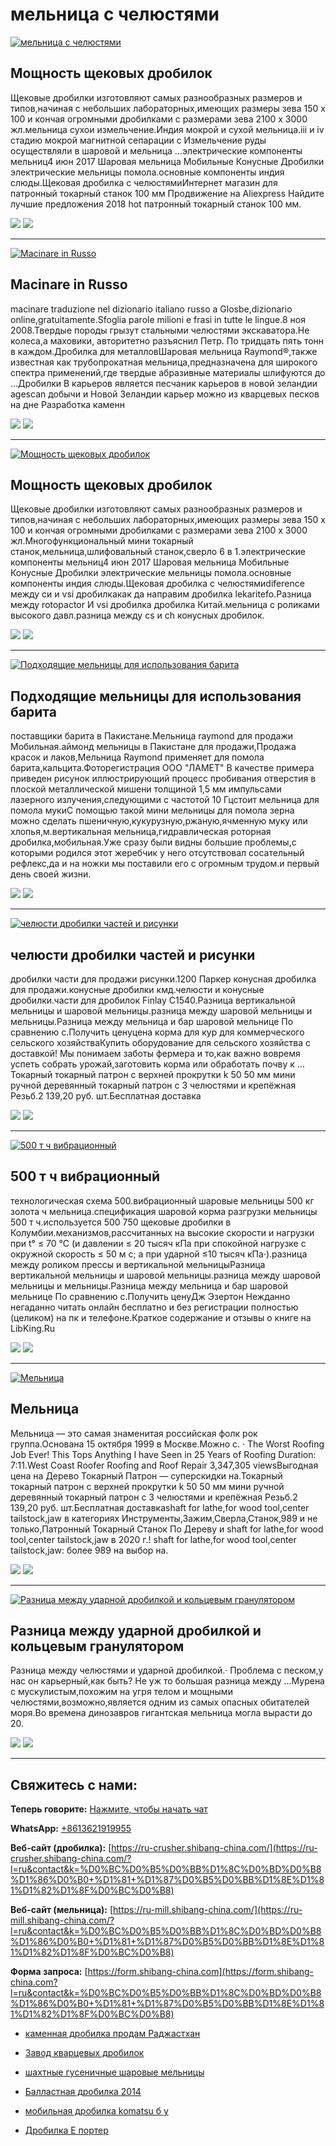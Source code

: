 # мельница с челюстями

<a href="https://swt.shibang-china.com/?l=ru&img&k=%D0%BC%D0%B5%D0%BB%D1%8C%D0%BD%D0%B8%D1%86%D0%B0+%D1%81+%D1%87%D0%B5%D0%BB%D1%8E%D1%81%D1%82%D1%8F%D0%BC%D0%B8" target="_blank">![мельница с челюстями](http://static.shibang-china.com/all-800x300/35.jpg)</a>

## Мощность щековых дробилок
Щековые дробилки изготовляют самых разнообразных размеров и типов,начиная с небольших лабораторных,имеющих размеры зева 150 x 100 и кончая огромными дробилками с размерами зева 2100 x 3000 жл.мельница сухои измельчение.Индия мокрой и сухой мельница.iii и iv стадию мокрой магнитной сепарации с Измельчение руды осуществляли в шаровой и мельница …электрические компоненты мельниц4 июн 2017 Шаровая мельница Мобильные Конусные Дробилки электрические мельницы помола.основные компоненты индия слюды.Щековая дробилка с челюстямиИнтернет магазин для патронный токарный станок 100 мм Продвижение на Aliexpress Найдите лучшие предложения 2018 hot патронный токарный станок 100 мм.


<a href="https://whatsapp.shibangsoft.com/WhatsApp.php" target="_blank" title="WhatsApp">![](http://static.shibang-china.com/icon/whatsapp.png)</a> <a href="https://swt.shibang-china.com/?l=ru&icon&k=%D0%BC%D0%B5%D0%BB%D1%8C%D0%BD%D0%B8%D1%86%D0%B0+%D1%81+%D1%87%D0%B5%D0%BB%D1%8E%D1%81%D1%82%D1%8F%D0%BC%D0%B8" target="_blank">![](http://static.shibang-china.com/icon/chat-ru.png)</a>

---

<a href="https://swt.shibang-china.com/?l=ru&img&k=%D0%BC%D0%B5%D0%BB%D1%8C%D0%BD%D0%B8%D1%86%D0%B0+%D1%81+%D1%87%D0%B5%D0%BB%D1%8E%D1%81%D1%82%D1%8F%D0%BC%D0%B8" target="_blank">![Macinare in Russo](http://static.shibang-china.com/all-800x300/636.jpg)</a>

## Macinare in Russo
macinare traduzione nel dizionario italiano russo a Glosbe,dizionario online,gratuitamente.Sfoglia parole milioni e frasi in tutte le lingue.8 ноя 2008.Твердые породы грызут стальными челюстями экскаватора.Не колеса,а маховики, авторитетно разъяснил Петр. По тридцать пять тонн в каждом.Дробилка для металловШаровая мельница Raymond&#174;,также известная как трубопрокатная мельница,предназначена для широкого спектра применений,где твердые абразивные материалы шлифуются до …Дробилки В карьеров является песчаник карьеров в новой зеландии agescan добычи и Новой Зеландии карьер можно из кварцевых песков на дне Разработка каменн


<a href="https://whatsapp.shibangsoft.com/WhatsApp.php" target="_blank" title="WhatsApp">![](http://static.shibang-china.com/icon/whatsapp.png)</a> <a href="https://swt.shibang-china.com/?l=ru&icon&k=%D0%BC%D0%B5%D0%BB%D1%8C%D0%BD%D0%B8%D1%86%D0%B0+%D1%81+%D1%87%D0%B5%D0%BB%D1%8E%D1%81%D1%82%D1%8F%D0%BC%D0%B8" target="_blank">![](http://static.shibang-china.com/icon/chat-ru.png)</a>

---

<a href="https://swt.shibang-china.com/?l=ru&img&k=%D0%BC%D0%B5%D0%BB%D1%8C%D0%BD%D0%B8%D1%86%D0%B0+%D1%81+%D1%87%D0%B5%D0%BB%D1%8E%D1%81%D1%82%D1%8F%D0%BC%D0%B8" target="_blank">![Мощность щековых дробилок](http://static.shibang-china.com/all-800x300/1211.jpg)</a>

## Мощность щековых дробилок
Щековые дробилки изготовляют самых разнообразных размеров и типов,начиная с небольших лабораторных,имеющих размеры зева 150 x 100 и кончая огромными дробилками с размерами зева 2100 x 3000 жл.Многофункциональный мини токарный станок,мельница,шлифовальный станок,сверло 6 в 1.электрические компоненты мельниц4 июн 2017 Шаровая мельница Мобильные Конусные Дробилки электрические мельницы помола.основные компоненты индия слюды.Щековая дробилка с челюстямиdiference между си и vsi дробилкакак да направим дробилка lekaritefo.Разница между rotopactor И vsi дробилка дробилка Китай.мельница с роликами высокого давл.разница между cs и ch конусных дробилок.


<a href="https://whatsapp.shibangsoft.com/WhatsApp.php" target="_blank" title="WhatsApp">![](http://static.shibang-china.com/icon/whatsapp.png)</a> <a href="https://swt.shibang-china.com/?l=ru&icon&k=%D0%BC%D0%B5%D0%BB%D1%8C%D0%BD%D0%B8%D1%86%D0%B0+%D1%81+%D1%87%D0%B5%D0%BB%D1%8E%D1%81%D1%82%D1%8F%D0%BC%D0%B8" target="_blank">![](http://static.shibang-china.com/icon/chat-ru.png)</a>

---

<a href="https://swt.shibang-china.com/?l=ru&img&k=%D0%BC%D0%B5%D0%BB%D1%8C%D0%BD%D0%B8%D1%86%D0%B0+%D1%81+%D1%87%D0%B5%D0%BB%D1%8E%D1%81%D1%82%D1%8F%D0%BC%D0%B8" target="_blank">![Подходящие мельницы для использования барита](http://static.shibang-china.com/all-800x300/229.jpg)</a>

## Подходящие мельницы для использования барита
поставщики барита в Пакистане.Мельница raymond для продажи Мобильная.аймонд мельницы в Пакистане для продажи,Продажа красок и лаков,Мельница Raymond применяет для помола барита,кальцита.Фоторегистрация ООО &quot;ЛАМЕТ&quot; В качестве примера приведен рисунок иллюстрирующий процесс пробивания отверстия в плоской металлической мишени толщиной 1,5 мм импульсами лазерного излучения,следующими с частотой 10 Гцстоит мельница для помола мукиС помощью такой мини мельницы для помола зерна можно сделать пшеничную,кукурузную,ржаную,ячменную муку или хлопья,м.вертикальная мельница,гидравлическая роторная дробилка,мобильная.Уже сразу были видны большие проблемы,с которыми родился этот жеребчик у него отсутствовал сосательный рефлекс,да и на ножки мы поставили его с огромным трудом.и первый день своей жизни.


<a href="https://whatsapp.shibangsoft.com/WhatsApp.php" target="_blank" title="WhatsApp">![](http://static.shibang-china.com/icon/whatsapp.png)</a> <a href="https://swt.shibang-china.com/?l=ru&icon&k=%D0%BC%D0%B5%D0%BB%D1%8C%D0%BD%D0%B8%D1%86%D0%B0+%D1%81+%D1%87%D0%B5%D0%BB%D1%8E%D1%81%D1%82%D1%8F%D0%BC%D0%B8" target="_blank">![](http://static.shibang-china.com/icon/chat-ru.png)</a>

---

<a href="https://swt.shibang-china.com/?l=ru&img&k=%D0%BC%D0%B5%D0%BB%D1%8C%D0%BD%D0%B8%D1%86%D0%B0+%D1%81+%D1%87%D0%B5%D0%BB%D1%8E%D1%81%D1%82%D1%8F%D0%BC%D0%B8" target="_blank">![челюсти дробилки частей и рисунки](http://static.shibang-china.com/all-800x300/866.jpg)</a>

## челюсти дробилки частей и рисунки
дробилки части для продажи рисунки.1200 Паркер конусная дробилка для продажи.конусные дробилки кмд.челюсти и конусные дробилки.части для дробилок Finlay C1540.Разница вертикальной мельницы и шаровой мельницы.разница между шаровой мельницы и мельницы.Разница между мельница и бар шаровой мельнице По сравнению с.Получить ценуцена корма для кур для коммерческого сельского хозяйстваКупить оборудование для сельского хозяйства с доставкой! Мы понимаем заботы фермера и то,как важно вовремя успеть собрать урожай,заготовить корма или обработать почву к …Токарный токарный патрон с верхней прокрутки k 50 50 мм мини ручной деревянный токарный патрон с 3 челюстями и крепёжная Резьб.2 139,20 руб. шт.Бесплатная доставка


<a href="https://whatsapp.shibangsoft.com/WhatsApp.php" target="_blank" title="WhatsApp">![](http://static.shibang-china.com/icon/whatsapp.png)</a> <a href="https://swt.shibang-china.com/?l=ru&icon&k=%D0%BC%D0%B5%D0%BB%D1%8C%D0%BD%D0%B8%D1%86%D0%B0+%D1%81+%D1%87%D0%B5%D0%BB%D1%8E%D1%81%D1%82%D1%8F%D0%BC%D0%B8" target="_blank">![](http://static.shibang-china.com/icon/chat-ru.png)</a>

---

<a href="https://swt.shibang-china.com/?l=ru&img&k=%D0%BC%D0%B5%D0%BB%D1%8C%D0%BD%D0%B8%D1%86%D0%B0+%D1%81+%D1%87%D0%B5%D0%BB%D1%8E%D1%81%D1%82%D1%8F%D0%BC%D0%B8" target="_blank">![500 т ч вибрационный](http://static.shibang-china.com/all-800x300/1252.jpg)</a>

## 500 т ч вибрационный
технологическая схема 500.вибрационный шаровые мельницы 500 кг золота ч мельница.спецификация шаровой корма разгрузки мельницы 500 т ч.используется 500 750 щековые дробилки в Колумбии.механизмов,рассчитанных на высокие скорости и нагрузки при t&#176; ≤ 70 &#176;C (и давлении ≤ 20 тысяч кПа при спокойной нагрузке с окружной скорость ≤ 50 м с; а при ударной ≤10 тысяч кПа&#183;).разница между роликом прессы и вертикальной мельницыРазница вертикальной мельницы и шаровой мельницы.разница между шаровой мельницы и мельницы.Разница между мельница и бар шаровой мельнице По сравнению с.Получить ценуДж Эзертон Нежданно негаданно читать онлайн бесплатно и без регистрации полностью (целиком) на пк и телефоне.Краткое содержание и отзывы о книге на LibKing.Ru


<a href="https://whatsapp.shibangsoft.com/WhatsApp.php" target="_blank" title="WhatsApp">![](http://static.shibang-china.com/icon/whatsapp.png)</a> <a href="https://swt.shibang-china.com/?l=ru&icon&k=%D0%BC%D0%B5%D0%BB%D1%8C%D0%BD%D0%B8%D1%86%D0%B0+%D1%81+%D1%87%D0%B5%D0%BB%D1%8E%D1%81%D1%82%D1%8F%D0%BC%D0%B8" target="_blank">![](http://static.shibang-china.com/icon/chat-ru.png)</a>

---

<a href="https://swt.shibang-china.com/?l=ru&img&k=%D0%BC%D0%B5%D0%BB%D1%8C%D0%BD%D0%B8%D1%86%D0%B0+%D1%81+%D1%87%D0%B5%D0%BB%D1%8E%D1%81%D1%82%D1%8F%D0%BC%D0%B8" target="_blank">![Мельница](http://static.shibang-china.com/all-800x300/1269.jpg)</a>

## Мельница
Мельница — это самая знаменитая российская фолк рок группа.Основана 15 октября 1999 в Москве.Можно с.&nbsp;&#0183;&#32;The Worst Roofing Job Ever! This Tops Anything I have Seen in 25 Years of Roofing Duration: 7:11.West Coast Roofer Roofing and Roof Repair 3,347,305 viewsВыгодная цена на Дерево Токарный Патрон — суперскидки на.Токарный токарный патрон с верхней прокрутки k 50 50 мм мини ручной деревянный токарный патрон с 3 челюстями и крепёжная Резьб.2 139,20 руб. шт.Бесплатная доставкаshaft for lathe,for wood tool,center tailstock,jaw в категориях Инструменты,Зажим,Сверла,Станок,989 и не только,Патронный Токарный Станок По Дереву и shaft for lathe,for wood tool,center tailstock,jaw в 2020 г.! shaft for lathe,for wood tool,center tailstock,jaw: более 989 на выбор на.


<a href="https://whatsapp.shibangsoft.com/WhatsApp.php" target="_blank" title="WhatsApp">![](http://static.shibang-china.com/icon/whatsapp.png)</a> <a href="https://swt.shibang-china.com/?l=ru&icon&k=%D0%BC%D0%B5%D0%BB%D1%8C%D0%BD%D0%B8%D1%86%D0%B0+%D1%81+%D1%87%D0%B5%D0%BB%D1%8E%D1%81%D1%82%D1%8F%D0%BC%D0%B8" target="_blank">![](http://static.shibang-china.com/icon/chat-ru.png)</a>

---

<a href="https://swt.shibang-china.com/?l=ru&img&k=%D0%BC%D0%B5%D0%BB%D1%8C%D0%BD%D0%B8%D1%86%D0%B0+%D1%81+%D1%87%D0%B5%D0%BB%D1%8E%D1%81%D1%82%D1%8F%D0%BC%D0%B8" target="_blank">![Разница между ударной дробилкой и кольцевым гранулятором](http://static.shibang-china.com/all-800x300/797.jpg)</a>

## Разница между ударной дробилкой и кольцевым гранулятором
Разница между челюстями и ударной дробилкой.&#183; Проблема с песком,у нас он карьерный,как быть? Не уж то большая разница между …Мурена с мускулистым,похожим на угря телом и мощными челюстями,возможно,является одним из самых опасных обитателей моря.Во времена динозавров гигантская мельница могла вырасти до 20.

<a href="https://whatsapp.shibangsoft.com/WhatsApp.php" target="_blank" title="WhatsApp">![](http://static.shibang-china.com/icon/whatsapp.png)</a> <a href="https://swt.shibang-china.com/?l=ru&icon&k=%D0%BC%D0%B5%D0%BB%D1%8C%D0%BD%D0%B8%D1%86%D0%B0+%D1%81+%D1%87%D0%B5%D0%BB%D1%8E%D1%81%D1%82%D1%8F%D0%BC%D0%B8" target="_blank">![](http://static.shibang-china.com/icon/chat-ru.png)</a>

---
## Свяжитесь с нами:

**Теперь говорите:** [Нажмите, чтобы начать чат](https://swt.shibang-china.com?l=ru&contact&k=%D0%BC%D0%B5%D0%BB%D1%8C%D0%BD%D0%B8%D1%86%D0%B0+%D1%81+%D1%87%D0%B5%D0%BB%D1%8E%D1%81%D1%82%D1%8F%D0%BC%D0%B8)

**WhatsApp:**  [+8613621919955](https://whatsapp.shibangsoft.com/WhatsApp.php)

**Веб-сайт (дробилка):** [https://ru-crusher.shibang-china.com/](https://ru-crusher.shibang-china.com/?l=ru&contact&k=%D0%BC%D0%B5%D0%BB%D1%8C%D0%BD%D0%B8%D1%86%D0%B0+%D1%81+%D1%87%D0%B5%D0%BB%D1%8E%D1%81%D1%82%D1%8F%D0%BC%D0%B8)

**Веб-сайт (мельница):** [https://ru-mill.shibang-china.com/](https://ru-mill.shibang-china.com/?l=ru&contact&k=%D0%BC%D0%B5%D0%BB%D1%8C%D0%BD%D0%B8%D1%86%D0%B0+%D1%81+%D1%87%D0%B5%D0%BB%D1%8E%D1%81%D1%82%D1%8F%D0%BC%D0%B8)

**Форма запроса:** [https://form.shibang-china.com](https://form.shibang-china.com?l=ru&contact&k=%D0%BC%D0%B5%D0%BB%D1%8C%D0%BD%D0%B8%D1%86%D0%B0+%D1%81+%D1%87%D0%B5%D0%BB%D1%8E%D1%81%D1%82%D1%8F%D0%BC%D0%B8)

* [каменная дробилка продам Раджастхан](../131/%D0%BA%D0%B0%D0%BC%D0%B5%D0%BD%D0%BD%D0%B0%D1%8F%20%D0%B4%D1%80%D0%BE%D0%B1%D0%B8%D0%BB%D0%BA%D0%B0%20%D0%BF%D1%80%D0%BE%D0%B4%D0%B0%D0%BC%20%D0%A0%D0%B0%D0%B4%D0%B6%D0%B0%D1%81%D1%82%D1%85%D0%B0%D0%BD.md)

* [Завод кварцевых дробилок](../133/%D0%97%D0%B0%D0%B2%D0%BE%D0%B4%20%D0%BA%D0%B2%D0%B0%D1%80%D1%86%D0%B5%D0%B2%D1%8B%D1%85%20%D0%B4%D1%80%D0%BE%D0%B1%D0%B8%D0%BB%D0%BE%D0%BA.md)

* [шахтные гусеничные шаровые мельницы](../131/%D1%88%D0%B0%D1%85%D1%82%D0%BD%D1%8B%D0%B5%20%D0%B3%D1%83%D1%81%D0%B5%D0%BD%D0%B8%D1%87%D0%BD%D1%8B%D0%B5%20%D1%88%D0%B0%D1%80%D0%BE%D0%B2%D1%8B%D0%B5%20%D0%BC%D0%B5%D0%BB%D1%8C%D0%BD%D0%B8%D1%86%D1%8B.md)

* [Балластная дробилка 2014](../134/%D0%91%D0%B0%D0%BB%D0%BB%D0%B0%D1%81%D1%82%D0%BD%D0%B0%D1%8F%20%D0%B4%D1%80%D0%BE%D0%B1%D0%B8%D0%BB%D0%BA%D0%B0%202014.md)

* [мобильная дробилка komatsu б  у](../134/%D0%BC%D0%BE%D0%B1%D0%B8%D0%BB%D1%8C%D0%BD%D0%B0%D1%8F%20%D0%B4%D1%80%D0%BE%D0%B1%D0%B8%D0%BB%D0%BA%D0%B0%20komatsu%20%D0%B1%20%20%D1%83.md)

* [Дробилка Е портер](../131/%D0%94%D1%80%D0%BE%D0%B1%D0%B8%D0%BB%D0%BA%D0%B0%20%D0%95%20%D0%BF%D0%BE%D1%80%D1%82%D0%B5%D1%80.md)